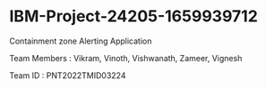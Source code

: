 # IBM-Project-24205-1659939712
Containment zone Alerting Application

Team Members : Vikram, Vinoth, Vishwanath, Zameer, Vignesh

Team ID : PNT2022TMID03224

